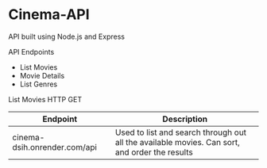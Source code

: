 # Cinema-API
API built using Node.js and Express

API Endpoints
- List Movies
- Movie Details
- List Genres


List Movies
HTTP GET

| Endpoint  | Description |
| --------- | ------- |
| cinema-dsih.onrender.com/api | Used to list and search through out all the available movies. Can sort, and order the results       |
